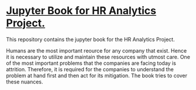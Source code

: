 # [Jupyter Book for HR Analytics Project.](https://patilpushkarp.github.io/hra_book/)

This repository contains the jupyter book for the HR Analytics Project. 

Humans are the most important reource for any company that exist. Hence it is necessary to utilize and maintain these resources with utmost care. One of the most important problems that the companies are facing today is attrition. Therefore, it is required for the companies to understand the problem at hand first and then act for its mitigation. The book tries to cover these nuances.
